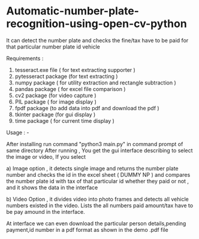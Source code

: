 # Automatic-number-plate-recognition-using-open-cv-python
It can detect the number plate and checks the fine/tax have to be paid for that particular number plate id vehicle


Requirements : 
1) tesseract.exe file ( for text extracting supporter )
2) pytesseract package (for text extracting )
3) numpy package ( for utility extraction and rectangle subtraction )
4) pandas package ( for excel file comparison )
5) cv2 package (for video capture )
6) PIL package ( for image display )
7) fpdf package (to add data into pdf and download the pdf )
8) tkinter package (for gui display )
9) time package ( for current time display )



Usage : -

After installing run command "python3 main.py" in command prompt of same directory
After running , You get the gui interface describing to select the image or video, If you select 

 a) Image option , it detects single image and returns the number plate number and checks the id in the excel sheet ( DUMMY NP ) and compares the number plate id with tax of that particular id whether they paid or not , and it shows the data in the interface

b) Video Option , it divides video into photo frames and detects all vehicle numbers existed in the video. Lists the all numbers paid amount/tax have to be pay amound in the interface.

At interface we can even download the particular person details,pending payment,id number in a pdf format as shown in the demo .pdf file






